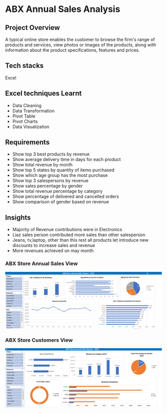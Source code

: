 # ABX Annual Sales Analysis

## Project Overview

A typical online store enables the customer to browse the firm's range of products and services, view photos or images of the products, along with information about the product specifications, features and prices. 

## Tech stacks

Excel

## Excel techniques Learnt

- Data Cleaning
- Data Transformation
- Pivot Table
- Pivot Charts
- Data Visualization

## Requirements

- Show top 3 best products by revenue
- Show average delivery time in days for each product
- Show total revenue by month
- Show top 5 states by quantity of items purchased
- Show which age group has the most purchase
- Show top 3 salespersons by revenue
- Show sales percentage by gender
- Show total revenue percentage by category
- Show percentage of delivered and cancelled orders
- Show comparison of gender based on revenue


## Insights

- Majority of Revenue contributions were in Electronics
- Liaz sales person contributed more sales than other salesperson
- Jeans, tv,laptop, other than this rest all products let introduce new discounts to increase sales and revenue
- More revenues achieved on may month


### ABX Store Annual Sales View

<img src="https://github.com/Manojkumar0715/ABX-Annual-Sales-Analysis-on-Excel/blob/main/ABX%20Store%20Sales%20Analysis.png" class="center">

### ABX Store Customers View

<img src="https://github.com/Manojkumar0715/ABX-Annual-Sales-Analysis-on-Excel/blob/main/ABX%20Store%20Customer%20Analysis.png" class="center">


